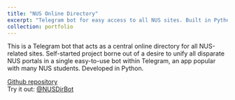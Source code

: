 ```yaml
---
title: "NUS Online Directory"
excerpt: "Telegram bot for easy access to all NUS sites. Built in Python<br/><img src='/images/portfolio-nus-online-dir.png' width='500'>"
collection: portfolio
---
```


This is a Telegram bot that acts as a central online directory for all NUS-related sites. Self-started project borne out of a desire to unify all disparate NUS portals in a single easy-to-use bot within Telegram, an app popular with many NUS students. Developed in Python.

[Github repository](https://github.com/mmdlow/telegram-nus-dir-bot)  
Try it out: [@NUSDirBot](https://telegram.me/NUSDirBot)
